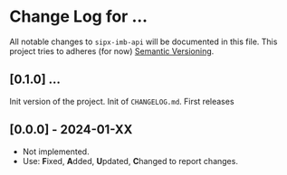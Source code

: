 # Change Log for ...

All notable changes to `sipx-imb-api` will be documented in this file.
This project tries to adheres (for now) [Semantic Versioning](https://semver.org/).



## [0.1.0] ...

Init version of the project. 
Init of `CHANGELOG.md`.
First releases

## [0.0.0] - 2024-01-XX

- Not implemented.
- Use: **F**ixed, **A**dded, **U**pdated, **C**hanged to report changes.